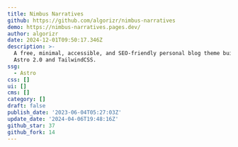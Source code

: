 ```yaml
---
title: Nimbus Narratives
github: https://github.com/algorizr/nimbus-narratives
demo: https://nimbus-narratives.pages.dev/
author: algorizr
date: 2024-12-01T09:50:17.346Z
description: >-
  A free, minimal, accessible, and SEO-friendly personal blog theme built using
  Astro 2.0 and TailwindCSS.
ssg:
  - Astro
css: []
ui: []
cms: []
category: []
draft: false
publish_date: '2023-06-04T05:27:03Z'
update_date: '2024-04-06T19:48:16Z'
github_star: 37
github_fork: 14
---
```

